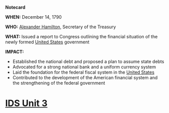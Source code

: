 **Notecard**

**WHEN:** December 14, 1790

**WHO:** [Alexander Hamilton](./../Alexander-Hamilton/), Secretary of the Treasury

**WHAT:** Issued a report to Congress outlining the financial situation of the newly formed [United States](./../United-States/) government

**IMPACT:**

* Established the national debt and proposed a plan to assume state debts
* Advocated for a strong national bank and a uniform currency system
* Laid the foundation for the federal fiscal system in the [United States](./../United-States/)
* Contributed to the development of the American financial system and the strengthening of the federal government
# [IDS Unit 3](./../IDS-Unit-3/)